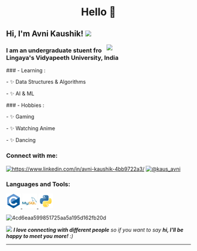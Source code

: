 <h1 align="center">Hello 👋</h1>
<h2> Hi, I'm Avni Kaushik! <img src="https://media.giphy.com/media/mGcNjsfWAjY5AEZNw6/giphy.gif" width="50"></h2>
<img align='right' src="https://media.giphy.com/media/ieyl9zmCjO4b4t6qoY/giphy.gif" width="230">
<h3 align="left ">I am an undergraduate stuent fro Lingaya's Vidyapeeth University, India </h3>

<p align="left">
### - Learning :<p align="left">
- ✨ Data Structures & Algorithms<p align="left">
- ✨ AI & ML
<p align="left">
### - Hobbies : <p align="left">
- ✨ Gaming <p align="left">
- ✨ Watching Anime<p align="left">
- ✨ Dancing

<h3 align="left">Connect with me:</h3>
<p align="left">
<a href="https://linkedin.com/in/https://www.linkedin.com/in/avni-kaushik-4bb9722a3/" target="blank"><img align="center" src="https://raw.githubusercontent.com/rahuldkjain/github-profile-readme-generator/master/src/images/icons/Social/linked-in-alt.svg" alt="https://www.linkedin.com/in/avni-kaushik-4bb9722a3/" height="30" width="40" /></a>
<a href="https://www.hackerrank.com/@kaus_avni" target="blank"><img align="center" src="https://raw.githubusercontent.com/rahuldkjain/github-profile-readme-generator/master/src/images/icons/Social/hackerrank.svg" alt="@kaus_avni" height="30" width="40" /></a>
</p>



<h3 align="left">Languages and Tools:</h3>
<p align="left"> <a href="https://www.cprogramming.com/" target="_blank" rel="noreferrer"> <img src="https://raw.githubusercontent.com/devicons/devicon/master/icons/c/c-original.svg" alt="c" width="40" height="40"/> </a> <a href="https://www.mysql.com/" target="_blank" rel="noreferrer"> <img src="https://raw.githubusercontent.com/devicons/devicon/master/icons/mysql/mysql-original-wordmark.svg" alt="mysql" width="40" height="40"/> </a> <a href="https://www.python.org" target="_blank" rel="noreferrer"> <img src="https://raw.githubusercontent.com/devicons/devicon/master/icons/python/python-original.svg" alt="python" width="40" height="40"/> </a> </p>

![4cd6eaa599851725aa5a195d162fb20d](https://github.com/AVNI-2005/AVNI/assets/147130341/25a74a8b-c923-42c6-bf4c-4371bc197c69)

<img src="https://media.giphy.com/media/LnQjpWaON8nhr21vNW/giphy.gif" width="60"> <em><b>I love connecting with different people</b> so if you want to say <b>hi, I'll be happy to meet you more!</b> :)</em>

---
